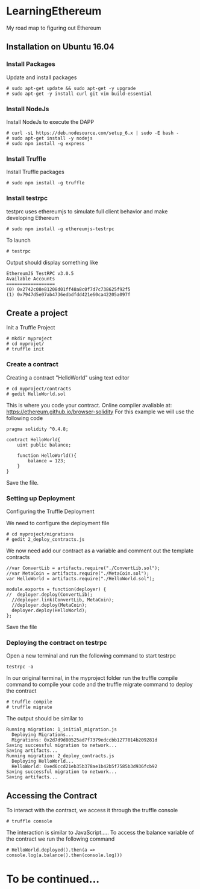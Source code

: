 # LearningEthereum
My road map to figuring out Ethereum

## Installation on Ubuntu 16.04

### Install Packages
Update and install packages

```
# sudo apt-get update && sudo apt-get -y upgrade
# sudo apt-get -y install curl git vim build-essential
```
### Install NodeJs
Install NodeJs to execute the DAPP

```
# curl -sL https://deb.nodesource.com/setup_6.x | sudo -E bash -
# sudo apt-get install -y nodejs
# sudo npm install -g express
```
### Install Truffle
Install Truffle packages

```
# sudo npm install -g truffle
```

### Install testrpc
testprc uses ethereumjs to simulate full client behavior and make developing Ethereum
```
# sudo npm install -g ethereumjs-testrpc
```
To launch 
```
# testrpc
```
Output should display something like
```
EthereumJS TestRPC v3.0.5
Available Accounts
==================
(0) 0x2742c08e81208d01ff48a8c0f7d7c738625f92f5
(1) 0x7947d5e07ab4736edbdfdd421e60ca42205a097f
```

## Create a project

Init a Truffle Project
```
# mkdir myproject
# cd myprojet/
# truffle init
```
### Create a contract

Creating a contract "HelloWorld" using text editor
```
# cd myproject/contracts
# gedit HelloWorld.sol 
```
This is where you code your contract. Online compiler avaliable at: https://ethereum.github.io/browser-solidity
For this example we will use the following code
```
pragma solidity ^0.4.8;

contract HelloWorld{
    uint public balance;

    function HelloWorld(){
        balance = 123;
    }
}
```

Save the file.

### Setting up Deployment
Configuring the Truffle Deployment

We need to configure the deployment file
```
# cd myproject/migrations
# gedit 2_deploy_contracts.js
```
We now need add our contract as a variable and comment out the template contracts
```
//var ConvertLib = artifacts.require("./ConvertLib.sol");
//var MetaCoin = artifacts.require("./MetaCoin.sol");
var HelloWorld = artifacts.require("./HelloWorld.sol");

module.exports = function(deployer) {
//  deployer.deploy(ConvertLib);
  //deployer.link(ConvertLib, MetaCoin);
  //deployer.deploy(MetaCoin);
  deployer.deploy(HelloWorld);
};
```
Save the file

### Deploying the contract on testrpc

Open a new terminal and run the following command to start testrpc

```
testrpc -a
```
In our original terminal, in the myproject folder run the truffle compile command to compile your code and the truffle migrate command to deploy the contract

```
# truffle compile
# truffle migrate
```
The output should be similar to
```
Running migration: 1_initial_migration.js
  Deploying Migrations...
  Migrations: 0x2d7d9d80525ad7f7379edccbb1277014b209281d
Saving successful migration to network...
Saving artifacts...
Running migration: 2_deploy_contracts.js
  Deploying HelloWorld...
  HelloWorld: 0xed6ccd21eb35b378ae1b42b5f7585b3d936fcb92
Saving successful migration to network...
Saving artifacts...
```

## Accessing the Contract

To interact with the contract, we access it through the truffle console
```
# truffle console
```
The interaction is similar to JavaScript.....
To access the balance variable of the contract we run the following command
```
# HelloWorld.deployed().then(a => console.log(a.balance().then(console.log)))
```

# To be continued...












